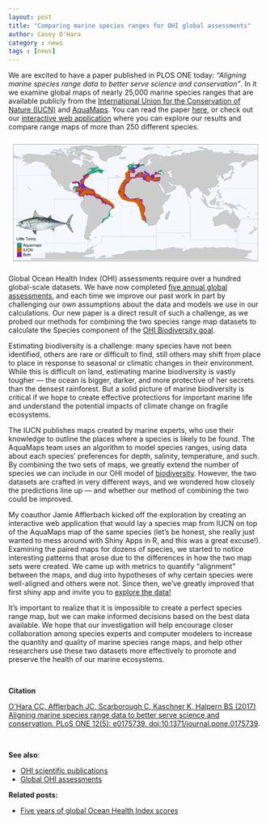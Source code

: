 ```yaml
---
layout: post
title: "Comparing marine species ranges for OHI global assessments"
author: Casey O'Hara
category : news 
tags : [news]
---
```


We are excited to have a paper published in PLOS ONE today: *“Aligning marine species range data to better serve science and conservation”*. In it we examine global maps of nearly 25,000 marine species ranges that are available publicly from the [International Union for the Conservation of Nature (IUCN)](www.iucnredlist.org) and [AquaMaps](www.aquamaps.org). You can read the paper [here](http://journals.plos.org/plosone/article?id=10.1371/journal.pone.0175739), or check out our [interactive web application](http://ohi-science.nceas.ucsb.edu/plos_marine_rangemaps) where you can explore our results and compare range maps of more than 250 different species.

<a href="http://ohi-science.nceas.ucsb.edu/plos_marine_rangemaps">

<center><img src="../assets/downloads/other/ohara_plos_blog.png" alt="Predicted range of Little Tunny (Euthynnus alletteratus)" border="0"></center></a>


Global Ocean Health Index (OHI) assessments require over a hundred global-scale datasets.  We have now completed [five annual global assessments](http://ohi-science.org/ohi-global), and each time we improve our past work in part by challenging our own assumptions about the data and models we use in our calculations.  Our new paper is a direct result of such a challenge, as we probed our methods for combining the two species range map datasets to calculate the Species component of the [OHI Biodiversity goal](http://ohi-science.org/goals/#biodiversity).

Estimating biodiversity is a challenge: many species have not been identified, others are rare or difficult to find, still others may shift from place to place in response to seasonal or climatic changes in their environment.  While this is difficult on land, estimating marine biodiversity is vastly tougher — the ocean is bigger, darker, and more protective of her secrets than the densest rainforest.  But a solid picture of marine biodiversity is critical if we hope to create effective protections for important marine life and understand the potential impacts of climate change on fragile ecosystems.

The IUCN publishes maps created by marine experts, who use their knowledge to outline the places where a species is likely to be found.  The AquaMaps team uses an algorithm to model species ranges, using data about each species’ preferences for depth, salinity, temperature, and such.  By combining the two sets of maps, we greatly extend the number of species we can include in our OHI model of [biodiversity](http://ohi-science.org/goals/#biodiversity).  However, the two datasets are crafted in very different ways, and we wondered how closely the predictions line up — and whether our method of combining the two could be improved.

My coauthor Jamie Afflerbach kicked off the exploration by creating an interactive web application that would lay a species map from IUCN on top of the AquaMaps map of the same species (let’s be honest, she really just wanted to mess around with Shiny Apps in R, and this was a great excuse!).  Examining the paired maps for dozens of species, we started to notice interesting patterns that arose due to the differences in how the two map sets were created.  We came up with metrics to quantify “alignment” between the maps, and dug into hypotheses of why certain species were well-aligned and others were not.  Since then, we’ve greatly improved that first shiny app and invite you to [explore the data!](http://ohi-science.nceas.ucsb.edu/plos_marine_rangemaps)

It’s important to realize that it is impossible to create a perfect species range map, but we can make informed decisions based on the best data available.  We hope that our investigation will help encourage closer collaboration among species experts and computer modelers to increase the quantity and quality of marine species range maps, and help other researchers use these two datasets more effectively to promote and preserve the health of our marine ecosystems.

<br>

**Citation**  

[O'Hara CC, Afflerbach JC, Scarborough C, Kaschner K, Halpern BS (2017) Aligning marine species range data to better serve science and conservation. PLoS ONE 12(5): e0175739. doi:10.1371/journal.pone.0175739](http://journals.plos.org/plosone/article?id=10.1371/journal.pone.0175739). 
 

<br>

**See also**: 

- [OHI scientific publications](http://ohi-science.org/resources/publications/)
- [Global OHI assessments](http://ohi-science.org/ohi-global)  

**Related posts:** 

- [Five years of global Ocean Health Index scores](http://ohi-science.org/news/Global-2016-Scores)